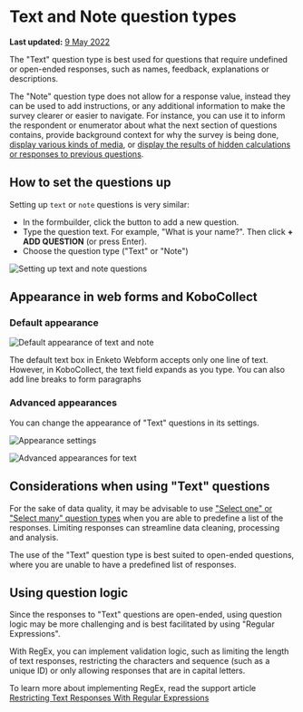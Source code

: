 # Text and Note question types
**Last updated:** <a href="https://github.com/kobotoolbox/docs/blob/4d3ba5b4639335723af5b5a376159a536c904323/source/text_and_note.md" class="reference">9 May 2022</a>

The "Text" question type is best used for questions that require undefined or
open-ended responses, such as names, feedback, explanations or descriptions.

The "Note" question type does not allow for a response value, instead they can
be used to add instructions, or any additional information to make the survey
clearer or easier to navigate. For instance, you can use it to inform the
respondent or enumerator about what the next section of questions contains,
provide background context for why the survey is being done,
[display various kinds of media](media.md), or
[display the results of hidden calculations or responses to previous questions](responses_inside_question.md).

## How to set the questions up

Setting up `text` or `note` questions is very similar:

-   In the formbuilder, click the <i class="k-icon k-icon-plus"></i> button to
    add a new question.
-   Type the question text. For example, "What is your name?". Then click **+
    ADD QUESTION** (or press Enter).
-   Choose the question type ("Text" or "Note")

![Setting up text and note questions](images/text_and_note/text_note_setup.gif)

## Appearance in web forms and KoboCollect

### Default appearance

![Default appearance of text and note](images/text_and_note/text_note_default_appearance.png)

<p class="note">
  The default text box in Enketo Webform accepts only one line of text. However,
  in KoboCollect, the text field expands as you type. You can also add line
  breaks to form paragraphs
</p>

### Advanced appearances

You can change the appearance of "Text" questions in its settings.

![Appearance settings](images/text_and_note/text_appearance_settings.png)

![Advanced appearances for text](images/text_and_note/text_advanced_appearance.png)

## Considerations when using "Text" questions

For the sake of data quality, it may be advisable to use
["Select one" or "Select many" question types](select_one_and_select_many.md)
when you are able to predefine a list of the responses. Limiting responses can
streamline data cleaning, processing and analysis.

The use of the "Text" question type is best suited to open-ended questions,
where you are unable to have a predefined list of responses.

## Using question logic

Since the responses to "Text" questions are open-ended, using question logic may
be more challenging and is best facilitated by using "Regular Expressions".

With RegEx, you can implement validation logic, such as limiting the length of
text responses, restricting the characters and sequence (such as a unique ID) or
only allowing responses that are in capital letters.

To learn more about implementing RegEx, read the support article
[Restricting Text Responses With Regular Expressions](restrict_responses.md)
